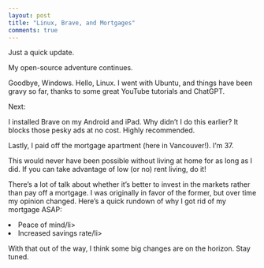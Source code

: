 ```yaml
---
layout: post
title: "Linux, Brave, and Mortgages"
comments: true
---
```

Just a quick update.

My open-source adventure continues.

Goodbye, Windows. Hello, Linux. I went with Ubuntu, and things have been gravy so far, thanks to some great YouTube tutorials and ChatGPT.

Next:

I installed Brave on my Android and iPad. Why didn’t I do this earlier? It blocks those pesky ads at no cost. Highly recommended.

Lastly, I paid off the mortgage apartment (here in Vancouver!). I’m 37.

This would never have been possible without living at home for as long as I did. If you can take advantage of low (or no) rent living, do it!

There’s a lot of talk about whether it’s better to invest in the markets rather than pay off a mortgage. I was originally in favor of the former, but over time my opinion changed. Here’s a quick rundown of why I got rid of my mortgage ASAP:

  <li>Peace of mind/li>
  <li>Increased savings rate/li>


With that out of the way, I think some big changes are on the horizon. Stay tuned.
